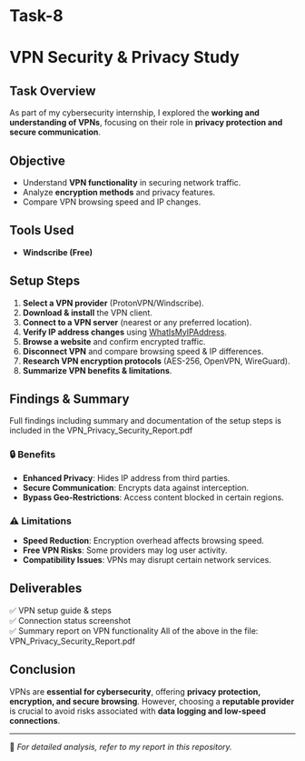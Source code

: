 # Task-8
# VPN Security & Privacy Study

## Task Overview
As part of my cybersecurity internship, I explored the **working and understanding of VPNs**, focusing on their role in **privacy protection and secure communication**.

## Objective
- Understand **VPN functionality** in securing network traffic.
- Analyze **encryption methods** and privacy features.
- Compare VPN browsing speed and IP changes.

## Tools Used
- **Windscribe (Free)**

## Setup Steps
1. **Select a VPN provider** (ProtonVPN/Windscribe).
2. **Download & install** the VPN client.
3. **Connect to a VPN server** (nearest or any preferred location).
4. **Verify IP address changes** using [WhatIsMyIPAddress](https://www.whatismyipaddress.com).
5. **Browse a website** and confirm encrypted traffic.
6. **Disconnect VPN** and compare browsing speed & IP differences.
7. **Research VPN encryption protocols** (AES-256, OpenVPN, WireGuard).
8. **Summarize VPN benefits & limitations**.

## Findings & Summary
Full findings including summary and documentation of the setup steps is included in the VPN_Privacy_Security_Report.pdf
### 🔒 **Benefits**
- **Enhanced Privacy**: Hides IP address from third parties.
- **Secure Communication**: Encrypts data against interception.
- **Bypass Geo-Restrictions**: Access content blocked in certain regions.

### ⚠️ **Limitations**
- **Speed Reduction**: Encryption overhead affects browsing speed.
- **Free VPN Risks**: Some providers may log user activity.
- **Compatibility Issues**: VPNs may disrupt certain network services.

## Deliverables
✅ VPN setup guide & steps  
✅ Connection status screenshot  
✅ Summary report on VPN functionality
All of the above in the file: VPN_Privacy_Security_Report.pdf

## Conclusion
VPNs are **essential for cybersecurity**, offering **privacy protection, encryption, and secure browsing**. However, choosing a **reputable provider** is crucial to avoid risks associated with **data logging and low-speed connections**.

---
🔗 *For detailed analysis, refer to my report in this repository.*
